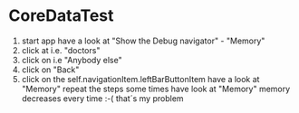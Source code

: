 # CoreDataTest
1. start app
have a look at "Show the Debug navigator" - "Memory"
2. click at i.e. "doctors"
3. click on i.e "Anybody else"
4. click on "Back"
5. click on the self.navigationItem.leftBarButtonItem
have a look at "Memory"
repeat the steps some times
have look at "Memory"
memory decreases every time :-(
that´s my problem
